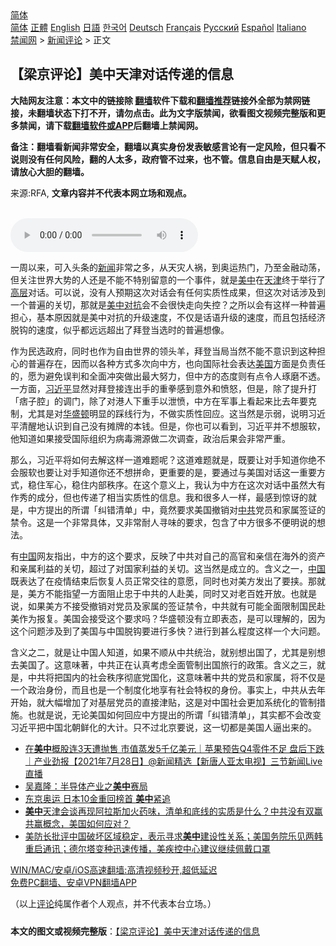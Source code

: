  <!-- 面包屑导航 --> <div class="breadcrumb"><!-- GTranslate: https://gtranslate.io/ -->  <div class="switcher notranslate">  <div class="selected">  <a href="#" onclick="return false;"> 简体</a>  </div>  <div class="option">  <a href="https://www.bannedbook.org" onclick="doGTranslate('zh-CN|zh-CN');jQuery('div.switcher div.selected a').html(jQuery(this).html());return false;" title="简体中文" class="nturl selected"> 简体</a>  <a href="https://www.bannedbook.org/zh-tw/" onclick="doGTranslate('zh-CN|zh-TW');jQuery('div.switcher div.selected a').html(jQuery(this).html());return false;" title="繁體中文" class="nturl"> 正體</a>  <a href="https://www.bannedbook.org/en/" onclick="doGTranslate('zh-CN|en');jQuery('div.switcher div.selected a').html(jQuery(this).html());return false;" title="English" class="nturl"> English</a>  <a href="https://www.bannedbook.org/ja/" onclick="doGTranslate('zh-CN|ja');jQuery('div.switcher div.selected a').html(jQuery(this).html());return false;" title="日本語" class="nturl"> 日語</a>  <a href="https://www.bannedbook.org/ko/" onclick="doGTranslate('zh-CN|ko');jQuery('div.switcher div.selected a').html(jQuery(this).html());return false;" title="한국어" class="nturl"> 한국어</a>  <a href="https://www.bannedbook.org/de/" onclick="doGTranslate('zh-CN|de');jQuery('div.switcher div.selected a').html(jQuery(this).html());return false;" title="Deutsch" class="nturl"> Deutsch</a>  <a href="https://www.bannedbook.org/fr/" onclick="doGTranslate('zh-CN|fr');jQuery('div.switcher div.selected a').html(jQuery(this).html());return false;" title="Français" class="nturl"> Français</a>  <a href="https://www.bannedbook.org/ru/" onclick="doGTranslate('zh-CN|ru');jQuery('div.switcher div.selected a').html(jQuery(this).html());return false;" title="Русский" class="nturl"> Русский</a>  <a href="https://www.bannedbook.org/es/" onclick="doGTranslate('zh-CN|es');jQuery('div.switcher div.selected a').html(jQuery(this).html());return false;" title="Español" class="nturl"> Español</a>  <a href="https://www.bannedbook.org/it/" onclick="doGTranslate('zh-CN|it');jQuery('div.switcher div.selected a').html(jQuery(this).html());return false;" title="Italiano" class="nturl"> Italiano</a>  </div>  </div>      <div class='breadcrumb-sub'><!-- Breadcrumb NavXT 6.3.0 --> <a href="https://www.bannedbook.org/" class="home">禁闻网</a> &gt; <a href="https://www.bannedbook.org/bnews/comments/" class="category">新闻评论</a> &gt; 正文</div></div><h2>【梁京评论】美中天津对话传递的信息</h2> <p class="notice"><b>大陆网友注意：本文中的链接除 <a href="https://github.com/bannedbook/fanqiang" >翻墙</a>软件下载和<a href="https://github.com/killgcd/justmysocks/blob/master/README.md">翻墙推荐</a>链接外全部为禁网链接，未翻墙状态下打不开，请勿点击。此为文字版禁闻，欲看图文视频完整版和更多禁闻，请下载<a href="https://github.com/bannedbook/fanqiang">翻墙软件或APP</a>后翻墙上禁闻网。</p><p>备注：翻墙看新闻非常安全，翻墙以真实身份发表敏感言论有一定风险，但只看不说则没有任何风险，翻的人太多，政府管不过来，也不管。信息自由是天赋人权，请放心大胆的翻墙。</b></p>  <div class="entry"> <p>来源:RFA, <strong>文章内容并不代表本网立场和观点。</strong></p> <p><br /> <audio controls="controls" preload="metadata" src="https://www.rfa.org/cantonese/commentaries/lj/com-07272021075619.html/@@stream" type="audio/mpeg"><br /> </audio></p>  <p>一周以来，可入头条的<span class='wp_keywordlink_affiliate'><a href="https://www.bannedbook.org/" title="新闻">新闻</a></span>非常之多，从天灾人祸，到奥运热门，乃至金融动荡，但关注世界大势的人还是不能不特别留意的一个事件，就是<a href="https://www.bannedbook.org/bnews/tag/%e7%be%8e%e4%b8%ad/" class="st_tag internal_tag" rel="tag" title="标签 美中 下的日志">美中</a>在<a href="https://www.bannedbook.org/bnews/tag/%e5%a4%a9%e6%b4%a5/" class="st_tag internal_tag" rel="tag" title="标签 天津 下的日志">天津</a>终于举行了<span class='wp_keywordlink_affiliate'><a href="https://www.bannedbook.org/bnews/ccpdope/" title="中共高层内幕" target="_blank">高层</a></span>对话。可以说，没有人预期这次对话会有任何实质性成果，但这次对话涉及到一个普遍的关切，那就是<a href="https://www.bannedbook.org/bnews/tag/%E7%BE%8E%E4%B8%AD%E5%AF%B9%E6%8A%97/" class="st_tag internal_tag" rel="tag" title="标签 美中对抗 下的日志">美中对抗</a>会不会很快走向失控？之所以会有这样一种普遍担心，基本原因就是美中对抗的升级速度，不仅是话语升级的速度，而且包括经济脱钩的速度，似乎都远远超出了拜登当选时的普遍想像。</p> <p>作为民选政府，同时也作为自由世界的领头羊，拜登当局当然不能不意识到这种担心的普遍存在，因而以各种方式多次向中方，也向国际社会表达<a href="https://www.bannedbook.org/bnews/tag/%e7%be%8e%e5%9b%bd/" class="st_tag internal_tag" rel="tag" title="标签 美国 下的日志">美国</a>方面是负责任的，愿为避免误判和全面冲突做出最大努力，但中方的态度则有点令人琢磨不透。一方面，<a href="https://www.bannedbook.org/bnews/tag/%e4%b9%a0%e8%bf%91%e5%b9%b3/" class="st_tag internal_tag" rel="tag" title="标签 习近平 下的日志">习近平</a>显然对拜登接连出手的重拳感到意外和愤怒，但是，除了提升打「痞子腔」的调门，除了对港人下重手以泄愤，中方在军事上看起来比去年要克制，尤其是对<a href="https://www.bannedbook.org/bnews/tag/%e5%8d%8e%e7%9b%9b%e9%a1%bf/" class="st_tag internal_tag" rel="tag" title="标签 华盛顿 下的日志">华盛顿</a>明显的踩线行为，不做实质性回应。这当然是示弱，说明习近平清醒地认识到自己没有摊牌的本钱。但是，你也可以看到，习近平并不想服软，他知道如果接受国际组织为病毒溯源做二次调查，政治后果会非常严重。</p>  <p>那么，习近平将如何去解这样一道难题呢？这道难题就是，既要让对手知道你绝不会服软也要让对手知道你还不想拼命，更重要的是，要通过与美国对话这一重要方式，稳住军心，稳住内部秩序。在这个意义上，我认为中方在这次对话中虽然大有作秀的成分，但也传递了相当实质性的信息。我和很多人一样，最感到惊讶的就是，中方提出的所谓「纠错清单」中，竟然要求美国撤销对<a href="https://www.bannedbook.org/bnews/tag/%e4%b8%ad%e5%85%b1/" class="st_tag internal_tag" rel="tag" title="标签 中共 下的日志">中共</a>党员和家属签证的禁令。这是一个非常具体，又非常耐人寻味的要求，包含了中方很多不便明说的想法。</p> <p>有<span class='wp_keywordlink_affiliate'><a href="https://www.bannedbook.org/" title="中国" target="_blank">中国</a></span>网友指出，中方的这个要求，反映了中共对自己的高官和亲信在海外的资产和亲属利益的关切，超过了对国家利益的关切。这当然是成立的。含义之一，<a href="https://www.bannedbook.org/bnews/tag/%E4%B8%AD%E5%9B%BD/" class="st_tag internal_tag" rel="tag" title="标签 中国 下的日志">中国</a>既表达了在疫情结束后恢复人员正常交往的意愿，同时也对美方发出了要挟。那就是，美方不能指望一方面阻止忠于中共的人赴美，同时又对老百姓开放。也就是说，如果美方不接受撤销对党员及家属的签证禁令，中共就有可能全面限制国民赴美作为报复。美国会接受这个要求吗？华盛顿没有立即表态，是可以理解的，因为这个问题涉及到了美国与中国脱钩要进行多快？进行到甚么程度这样一个大问题。</p>  <p>含义之二，就是让中国人知道，如果不顺从中共统治，就别想出国了，尤其是别想去美国了。这意味著，中共正在认真考虑全面管制出国旅行的政策。含义之三，就是，中共将把国内的社会秩序彻底党国化，这意味著中共的党员和家属，将不仅是一个政治身份，而且也是一个制度化地享有社会特权的身份。事实上，中共从去年开始，就大幅增加了对基层党员的直接津贴，这是对中国社会更加系统化的管制措施。也就是说，无论美国如何回应中方提出的所谓「纠错清单」，其实都不会改变习近平把中国北朝鲜化的大计。只不过北京要说，这一切都是美国人逼出来的。</p> <ul class='op-related-articles' title='相关阅读'> <li><a href='https://www.bannedbook.org/bnews/bannedvideo/20210728/1595711.html' target='_blank'>在<b>美中</b>概股连3天遭抛售 市值蒸发5千亿美元｜苹果预告Q4零件不足 盘后下跌｜产业劲报【2021年7月28日】@新闻精选【新唐人亚太电视】三节新闻Live直播</a></li> <li><a href='https://www.bannedbook.org/bnews/baitai/20210728/1595688.html' target='_blank'>吴嘉隆：半导体产业之<b>美中</b>赛局</a></li> <li><a href='https://www.bannedbook.org/bnews/sports/20210728/1595624.html' target='_blank'>东京奥运 日本10金重回榜首 <b>美中</b>紧追</a></li> <li><a href='https://www.bannedbook.org/bnews/bannedvideo/20210728/1595520.html' target='_blank'><b>美中</b>天津会谈再现阿拉斯加火药味，清单和底线的实质是什么？中共没有双赢共赢概念，美国如何应对？</a></li> <li><a href='https://www.bannedbook.org/bnews/worldnews/usa/20210728/1595515.html' target='_blank'>美防长批评中国破坏区域稳定，表示寻求<b>美中</b>建设性关系；美国务院乐见两韩重启通讯；德尔塔变种迅速传播，美疾控中心建议继续佩戴口罩</a></li> </ul> <p class="texttj"> <a href="https://github.com/bannedbook/fanqiang/wiki/V2ray%E6%9C%BA%E5%9C%BA" target="_blank">WIN/MAC/安卓/iOS高速翻墙:高清视频秒开,超低延迟</a><br/> <a href="https://github.com/bannedbook/fanqiang/wiki/%E7%A6%81%E9%97%BB%E7%BD%91%E5%AE%89%E5%8D%93%E7%BF%BB%E5%A2%99%E6%96%B0%E9%97%BBAPP" target="_blank">免费PC翻墙、安卓VPN翻墙APP</a></p> <p>（以上<span class='wp_keywordlink_affiliate'><a href="https://www.bannedbook.org/bnews/comments/" title="新闻评论" target="_blank">评论</a></span>纯属作者个人观点，并不代表本台立场。）</p><a name='sharetosocial'></a>  <div style="margin-bottom:5px;padding-bottom:5px;clear:both"> <div id="archive-pix-1" class="banner-ads"> <!-- AuctionX Display platform tag START --> <div id="26318x728x90x621x_ADSLOT2" clicktrack="%%CLICK_URL_ESC%%"></div> <!-- AuctionX Display platform tag END --> </div> <div id="archive-pix-2" class="banner-ads"> <!-- AuctionX Display platform tag START --> <div id="26315x300x250x621x_ADSLOT2" clicktrack="%%CLICK_URL_ESC%%"></div> <!-- AuctionX Display platform tag END --> </div> </div>  <div id="archive-pix-1" class="banner-ads"> <!-- AuctionX Display platform tag START --> <div id="26318x728x90x621x_ADSLOT3" clicktrack="%%CLICK_URL_ESC%%"></div> <!-- AuctionX Display platform tag END --> </div> <div><b>本文的图文或视频完整版</b>：<a href='https://www.bannedbook.org/bnews/comments/20210728/1595800.html'>【梁京评论】美中天津对话传递的信息</a></div>  </div><!--END ENTRY--> 